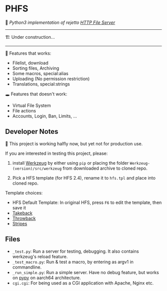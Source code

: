 # PHFS
💫 *Python3 implementation of rejetto [HTTP File Server](https://github.com/rejetto/hfs2)*

----
🏗 Under construction...

----

👏 Features that works:
- Filelist, download
- Sorting files, Archiving
- Some macros, special:alias
- Uploading (No permission restriction)
- Translations, special:strings

🕳 Features that doesn't work:
- Virtual File System
- File actions
- Accounts, Login, Ban, Limits, ...

## Developer Notes

👀 This project is working halfly now, but yet not for production use.

If you are interested in testing this project, please:

1. install [Werkzeug](https://pypi.org/project/Werkzeug/) by either using `pip` or placing the folder `Werkzeug-(version)/src/werkzeug` from downloaded archive to cloned repo.

2. Pick a HFS template (for HFS 2.4), rename it to `hfs.tpl` and place into cloned repo.

Template choices:
- HFS Default Template: In original HFS, press `F6` to edit the template, then save it
- [Takeback](https://github.com/NaitLee/Takeback-HFS-Template/releases/latest)
- [Throwback](http://rejetto.com/forum/index.php?topic=12055.0)
- [Stripes](http://rejetto.com/forum/index.php?topic=13415.0)

## Files

- `_test.py`: Run a server for testing, debugging. It also contains werkzeug's reload feature.
- `_test_macro.py`: Run & test a macro, by entering as argv1 in commandline.
- `_run_simple.py`: Run a simple server. Have no debug feature, but works on [pypy](https://www.pypy.org/) on aarch64 architecture.
- `cgi.cgi`: For being used as a CGI application with Apache, Nginx etc.
